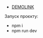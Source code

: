 - [DEMOLINK](https://vladislav-burhovetskiy.github.io/wordle-game/)

Запуск проєкту:
- npm i
- npm run dev
